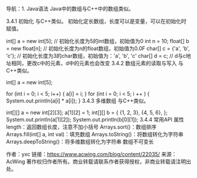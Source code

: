 导航：1. Java语法
Java中的数组与C++中的数组类似。

3.4.1 初始化
与C++类似。
初始化定长数组，长度可以是变量，可以在初始化时赋值。

int[] a = new int[5];  // 初始化长度为5的int数组，初始值为0
int n = 10;
float[] b = new float[n];  // 初始化长度为n的float数组，初始值为0.0F
char[] c = {'a', 'b', 'c'};  // 初始化长度为3的char数组，初始值为：'a', 'b', 'c'
char[] d = c;  // d与c地址相同，更改c中的元素，d中的元素也会改变
3.4.2 数组元素的读取与写入
与C++类似。

int[] a = new int[5];

for (int i = 0; i < 5; i++) {
    a[i] = i;
}
for (int i = 0; i < 5; i ++ ) {
    System.out.println(a[i] * a[i]);
}
3.4.3 多维数组
与C++类似。

int[][] a = new int[2][3];
a[1][2] = 1;
int[][] b = {
        {1, 2, 3},
        {4, 5, 6},
};
System.out.println(a[1][2]);
System.out.println(b[0][1]);
3.4.4 常用API
属性length：返回数组长度，注意不加小括号
Arrays.sort()：数组排序
Arrays.fill(int[] a, int val)：填充数组
Arrays.toString()：将数组转化为字符串
Arrays.deepToString()：将多维数组转化为字符串
数组不可变长

作者：yxc
链接：https://www.acwing.com/blog/content/22035/
来源：AcWing
著作权归作者所有。商业转载请联系作者获得授权，非商业转载请注明出处。